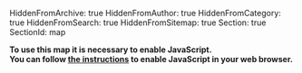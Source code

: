 HiddenFromArchive: true
HiddenFromAuthor: true
HiddenFromCategory: true
HiddenFromSearch: true
HiddenFromSitemap: true
Section: true
SectionId: map

<script type="text/javascript">
	// Default map location and configuration
	var mapBaseURL = "https://kartevonmorgen.org/"
    var currentTag = ["greenfilm"]
    var currentLocation = [37.788,-30.938];
	var currentZoomLevel = 3.00;
	
	// Search for a location using the nominatim openstreetmap api
	function searchLocation(search) {
		event.preventDefault();
		if(search.value) {
			var xhr = new XMLHttpRequest();
			xhr.open('GET', `https://nominatim.openstreetmap.org/search?q=${search.value}&format=json&polygon=1&addressdetails=0`);
			xhr.onload = function() {
				if (xhr.status === 200) {
					var response = JSON.parse(xhr.responseText)
					var zoomLevel = getZoomLevel(response[0]["boundingbox"]);
					mapControl([response[0]["lat"], response[0]["lon"]], zoomLevel, null)
					search.value = '';
				}
				else {
					alert('Search failed.  Returned status of ' + xhr.status);
				}
			};
			xhr.send(); 
		}
	}
	// Get a suitable zoom level for the size of the searched entity
	function getZoomLevel(boundingBox) {
		var size = Math.max(boundingBox[1]-boundingBox[0], boundingBox[3]-boundingBox[2]);
		// Look up zoom level: TO BE REPLACED BY SOME FANCY FORMULAR!!
		if (size < 0.05) { return 15} else
		if (size < 0.1) { return 14} else
		if (size < 0.3) { return 12} else
		if (size < 0.5) { return 11} else
		if (size < 1) { return 10} else
		if (size < 2) { return 9} else
		if (size < 4) { return 8} else
		if (size < 5) { return 6} else
		if (size < 10) { return 4} else {
			return 3.00
		}
	}
	// Function to control the iframe content
	function mapControl(loc, zoom, tag) {
		// If opened by onclick disable default (adding # to the url)
		if (event) {event.preventDefault()};
		// Checks if a new location, tag or zoom level is passed to the function
		// Using the default values if not
		currentLocation = Object.is(loc, null) ? currentLocation : loc;
		currentZoomLevel = Object.is(zoom, null) ? currentZoomLevel : zoom;
		currentTag = Object.is(tag, null) ? currentTag : tag;
		// Change iframe URL
		if (tag) {
			// Only change the search so a changed position by the user is not overwritten
			document.getElementById('greenProductionMap').src = `${mapBaseURL}#/?search=${currentTag.join('%20%23').replace(/^/,'%23')}`;
		} else {
			document.getElementById('greenProductionMap').src = `${mapBaseURL}#/?center=${currentLocation.join(',')}&zoom=${currentZoomLevel}&search=${currentTag.join('%20%23').replace(/^/,'%23')}`;
		}
	}
	// Load the map via cookie or button click
	function loadMap(runtype) {
		if (runtype == "button") {
			cookieChoice = document.getElementById('saveSetting').checked
			if (cookieChoice) {
				createCookie("map", cookieChoice, 365)
			}
		}
		document.getElementById('mapContainer').style["display"] = "";
		document.getElementById('privacyWarning').style["display"] = "none";
		mapControl(null, null, null, null);
	}
	// Cookie helpers
	function createCookie(cookieName,value,daysToExpire){
		var date = new Date();
		date.setTime(date.getTime()+(daysToExpire*24*60*60*1000));
		document.cookie = cookieName + "=" + value + "; expires=" + date.toGMTString();
	}
	function accessCookie(cookieName) {
		var name = cookieName + "=";
		var allCookieArray = document.cookie.split(';');
		for(var i=0; i<allCookieArray.length; i++) {
			var temp = allCookieArray[i].trim();
			if (temp.indexOf(name)==0)
			return temp.substring(name.length,temp.length);
 	  	}
		return "";
	}
	// Checks if a cookie exist and shows the map in case
	function cookieCheck() {
		var mapCookie = accessCookie("map");
		if (mapCookie === "true") {
			loadMap("cookie");
		}
	}
</script>

<div id ="mapContainer" style="display:none">
	<div markdown="1">#### Shortcuts</div>
	<div class="row justify-content-center text-white">
		<div class="col pt-2">
			<div class="dropdown" id="region">
				<button class="btn btn-secondary dropdown-toggle" type="button" id="categoryDropdownButton" data-toggle="dropdown" aria-haspopup="true" aria-expanded="false">
					Select Category
				</button>
				<div class="dropdown-menu scrollable-menu" aria-labelledby="categoryDropdownButton">
					<a class="dropdown-item" href="#" onclick="mapControl(null, null, ['greenfilm']);">All</a>
					<a class="dropdown-item" href="#" onclick="mapControl(null, null, ['greenfilm', 'catering']);">Catering</a>
					<a class="dropdown-item" href="#" onclick="mapControl(null, null, ['greenfilm', 'costume']);">Costume</a>
					<a class="dropdown-item" href="#" onclick="mapControl(null, null, ['greenfilm', 'hotel']);">Hotels</a>
					<a class="dropdown-item" href="#" onclick="mapControl(null, null, ['greenfilm', 'makeup']);">Makeup & Hair</a>
					<a class="dropdown-item" href="#" onclick="mapControl(null, null, ['greenfilm', 'rental']);">Rentals</a>
					<a class="dropdown-item" href="#" onclick="mapControl(null, null, ['greenfilm', 'transport']);">Transportation</a>
				</div>
			</div>
		</div>
		<div class="col pt-2">
			<div class="dropdown" id="cities">
				<button class="btn btn-secondary dropdown-toggle" type="button" id="cityDropdownButton" data-toggle="dropdown" aria-haspopup="true" aria-expanded="false">
					Select City
				</button>
				<div class="dropdown-menu scrollable-menu" aria-labelledby="cityDropdownButton">
					<a class="dropdown-item" href="#" onclick="mapControl([45.493,-73.692], 10.00, null);">Canada - Montréal</a>
					<a class="dropdown-item" href="#" onclick="mapControl([46.803,-71.293], 10.00, null);">Canada - Québec</a>
					<a class="dropdown-item" href="#" onclick="mapControl([43.680,-79.443], 10.00, null);">Canada - Toronto</a>
					<a class="dropdown-item" href="#" onclick="mapControl([49.253,-123.139], 10.00, null);">Canada - Vancouver</a>
					<a class="dropdown-item" href="#" onclick="mapControl([52.503,13.293], 11.00, null);">Germany - Berlin</a>
					<a class="dropdown-item" href="#" onclick="mapControl([50.975,11.014], 11.00, null);">Germany - Erfurt</a>
					<a class="dropdown-item" href="#" onclick="mapControl([53.548,9.957], 11.00, null);">Germany - Hamburg</a>
					<a class="dropdown-item" href="#" onclick="mapControl([50.939,6.944], 11.00, null);">Germany - Köln</a>
					<a class="dropdown-item" href="#" onclick="mapControl([51.340,12.335], 11.00, null);">Germany - Leipzig</a>
					<a class="dropdown-item" href="#" onclick="mapControl([48.134,11.544], 11.00, null);">Germany - München</a>
					<a class="dropdown-item" href="#" onclick="mapControl([52.399,13.011], 11.00, null);">Germany - Potsdam</a>
					<a class="dropdown-item" href="#" onclick="mapControl([51.452,-2.606], 10.00, null);">UK - Bristol</a>
					<a class="dropdown-item" href="#" onclick="mapControl([51.480,-3.190], 10.00, null);">UK - Cardiff</a>
					<a class="dropdown-item" href="#" onclick="mapControl([51.500,-0.196], 10.00, null);">UK - London</a>
					<a class="dropdown-item" href="#" onclick="mapControl([33.747,-84.398], 10.00, null);">USA - Atlanta</a>
					<a class="dropdown-item" href="#" onclick="mapControl([41.877,-87.670], 10.00, null);">USA - Chicago</a>
					<a class="dropdown-item" href="#" onclick="mapControl([34.026,-118.264], 10.00, null);">USA - Los Angeles</a>
					<a class="dropdown-item" href="#" onclick="mapControl([25.778,-80.211], 10.00, null);">USA - Miami</a>
					<a class="dropdown-item" href="#" onclick="mapControl([44.958,-93.309], 10.00, null);">USA - Minneapolis</a>
					<a class="dropdown-item" href="#" onclick="mapControl([29.931,-90.102], 10.00, null);">USA - New Orleans</a>
					<a class="dropdown-item" href="#" onclick="mapControl([40.679,-73.996], 10.00, null);">USA - New Yorck</a>
					<a class="dropdown-item" href="#" onclick="mapControl([47.591,-122.324], 10.00, null);">USA - Seattle</a>
				</div>
			</div>
		</div>
		<div class="col pt-2">
				<div class="dropdown" id="region">
					<button class="btn btn-secondary dropdown-toggle" type="button" id="regionDropdownButton" data-toggle="dropdown" aria-haspopup="true" aria-expanded="false">
						Select Region
					</button>
					<div class="dropdown-menu scrollable-menu" aria-labelledby="regionDropdownButton">
						<a class="dropdown-item" href="#" onclick="mapControl([46.195,7.031], 5.00, null);">Europe</a>
						<a class="dropdown-item" href="#" onclick="mapControl([43.069,-96.328], 4.00, null);">North America</a>
					</div>
				</div>
		</div>
		<div class="col-xl-5 col-lg-5 pt-2">
			<form onsubmit="searchLocation(document.getElementById('locationSearch'))">
				<div class="input-group">
					<input type="text" id="locationSearch" class="form-control" placeholder="Search Location">
					<div class="input-group-append">
						<button class="btn btn-success" type="submit">Go</button> 
					</div>
				</div>
			</form>
		</div>
	</div>
	<iframe class="pt-3" id="greenProductionMap" name="greenProductionMap" style="height:75vh;border: none;" width="100%" height="100%"></iframe>
	<div markdown="1">**Please note:** Not all [available tags and cities](#mapHowTo) are listed in the scrollable shortcuts menu. In case you miss a link [contact us](/contact/).</div>
</div>

<div class="text-center text-white pt-5 pb-5" id="privacyWarning" style="display:none;" markdown="1">
**Privacy notice**  
This map uses the external services [mapoftomorrow.org](http://mapoftomorrow.org/) and [openstreetmap.org](https://openstreetmap.org/).  
You can find more information about this in our [Privacy Policy](/privacy).  
<div class="form-check">
	<input class="form-check-input" type="checkbox" value="" id="saveSetting">
	<label title="Cookie name: map - Cookie value: true - Expires in 365 days" class="form-check-label" for="saveSetting">
		Do not show again (a cookie is set).
	</label>
</div>
<button type="button" class="btn btn-info mt-2" onclick="loadMap('button')">Allow and Load Map</button>
</div>

<noscript>
	<div class="text-center text-white pt-5 pb-5">
	 <b>To use this map it is necessary to enable JavaScript.<br>
	 You can follow <a href="https://www.enable-javascript.com/">the instructions</a> to enable JavaScript in your web browser.</b>
	</div>
</noscript>

<!-- Connects to kartevonmorgen.org only if javascript is enabled -->
<script>
	// show privacy warning - only shows when javascript is enabled since map cant be used without it anyway
	document.getElementById('privacyWarning').style["display"] = "";
	// Check if cookie is present
	cookieCheck()
</script>